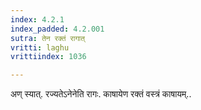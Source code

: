 ```yaml
---
index: 4.2.1
index_padded: 4.2.001
sutra: तेन रक्तं रागात्
vritti: laghu
vrittiindex: 1036

---
```

अण् स्यात्. रज्यतेऽनेनेति रागः. काषायेण रक्तं वस्त्रं काषायम्..